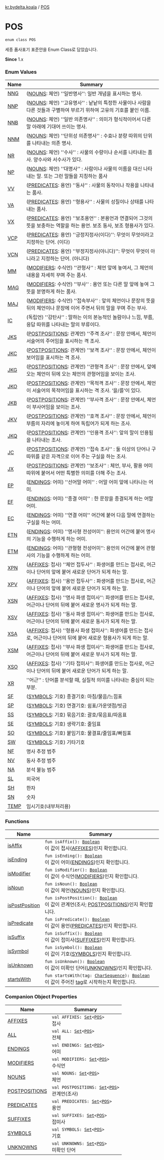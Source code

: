 [kr.bydelta.koala](../index.md) / [POS](./index.md)

# POS

`enum class POS`

세종 품사표기 표준안을 Enum Class로 담았습니다.

**Since**
1.x

### Enum Values

| Name | Summary |
|---|---|
| [NNG](-n-n-g.md) | ([NOUNS](-n-o-u-n-s.md): 체언) ''일반명사'': 일반 개념을 표시하는 명사. |
| [NNP](-n-n-p.md) | ([NOUNS](-n-o-u-n-s.md): 체언) ''고유명사'' : 낱낱의 특정한 사물이나 사람을 다른 것들과 구별하여 부르기 위하여 고유의 기호를 붙인 이름. |
| [NNB](-n-n-b.md) | ([NOUNS](-n-o-u-n-s.md): 체언) ''일반 의존명사'' : 의미가 형식적이어서 다른 말 아래에 기대어 쓰이는 명사. |
| [NNM](-n-n-m.md) | ([NOUNS](-n-o-u-n-s.md): 체언) ''단위성 의존명사'' : 수효나 분량 따위의 단위를 나타내는 의존 명사. |
| [NR](-n-r.md) | ([NOUNS](-n-o-u-n-s.md): 체언) ''수사'' : 사물의 수량이나 순서를 나타내는 품사. 양수사와 서수사가 있다. |
| [NP](-n-p.md) | ([NOUNS](-n-o-u-n-s.md): 체언) ''대명사'' : 사람이나 사물의 이름을 대신 나타내는 말. 또는 그런 말들을 지칭하는 품사 |
| [VV](-v-v.md) | ([PREDICATES](-p-r-e-d-i-c-a-t-e-s.md): 용언) ''동사'' : 사물의 동작이나 작용을 나타내는 품사. |
| [VA](-v-a.md) | ([PREDICATES](-p-r-e-d-i-c-a-t-e-s.md): 용언) ''형용사'' : 사물의 성질이나 상태를 나타내는 품사. |
| [VX](-v-x.md) | ([PREDICATES](-p-r-e-d-i-c-a-t-e-s.md): 용언) ''보조용언'' : 본용언과 연결되어 그것의 뜻을 보충하는 역할을 하는 용언. 보조 동사, 보조 형용사가 있다. |
| [VCP](-v-c-p.md) | ([PREDICATES](-p-r-e-d-i-c-a-t-e-s.md): 용언) ''긍정지정사(이다)'': 무엇이 무엇이라고 지정하는 단어. (이다) |
| [VCN](-v-c-n.md) | ([PREDICATES](-p-r-e-d-i-c-a-t-e-s.md): 용언) ''부정지정사(아니다)'': 무엇이 무엇이 아니라고 지정하는 단어. (아니다) |
| [MM](-m-m.md) | ([MODIFIERS](-m-o-d-i-f-i-e-r-s.md): 수식언) ''관형사'' : 체언 앞에 놓여서, 그 체언의 내용을 자세히 꾸며 주는 품사. |
| [MAG](-m-a-g.md) | ([MODIFIERS](-m-o-d-i-f-i-e-r-s.md): 수식언) ''부사'' : 용언 또는 다른 말 앞에 놓여 그 뜻을 분명하게 하는 품사. |
| [MAJ](-m-a-j.md) | ([MODIFIERS](-m-o-d-i-f-i-e-r-s.md): 수식언) ''접속부사'' : 앞의 체언이나 문장의 뜻을 뒤의 체언이나 문장에 이어 주면서 뒤의 말을 꾸며 주는 부사. |
| [IC](-i-c.md) | (독립언) ''감탄사'' : 말하는 이의 본능적인 놀람이나 느낌, 부름, 응답 따위를 나타내는 말의 부류이다. |
| [JKS](-j-k-s.md) | ([POSTPOSITIONS](-p-o-s-t-p-o-s-i-t-i-o-n-s.md): 관계언) ''주격 조사'' : 문장 안에서, 체언이 서술어의 주어임을 표시하는 격 조사. |
| [JKC](-j-k-c.md) | ([POSTPOSITIONS](-p-o-s-t-p-o-s-i-t-i-o-n-s.md): 관계언) ''보격 조사'' : 문장 안에서, 체언이 보어임을 표시하는 격 조사. |
| [JKG](-j-k-g.md) | ([POSTPOSITIONS](-p-o-s-t-p-o-s-i-t-i-o-n-s.md): 관계언) ''관형격 조사'' : 문장 안에서, 앞에 오는 체언이 뒤에 오는 체언의 관형어임을 보이는 조사. |
| [JKO](-j-k-o.md) | ([POSTPOSITIONS](-p-o-s-t-p-o-s-i-t-i-o-n-s.md): 관계언) ''목적격 조사'' : 문장 안에서, 체언이 서술어의 목적어임을 표시하는 격 조사. ‘을/를’이 있다. |
| [JKB](-j-k-b.md) | ([POSTPOSITIONS](-p-o-s-t-p-o-s-i-t-i-o-n-s.md): 관계언) ''부사격 조사'' : 문장 안에서, 체언이 부사어임을 보이는 조사. |
| [JKV](-j-k-v.md) | ([POSTPOSITIONS](-p-o-s-t-p-o-s-i-t-i-o-n-s.md): 관계언) ''호격 조사'' : 문장 안에서, 체언이 부름의 자리에 놓이게 하여 독립어가 되게 하는 조사. |
| [JKQ](-j-k-q.md) | ([POSTPOSITIONS](-p-o-s-t-p-o-s-i-t-i-o-n-s.md): 관계언) ''인용격 조사'': 앞의 말이 인용됨을 나타내는 조사. |
| [JC](-j-c.md) | ([POSTPOSITIONS](-p-o-s-t-p-o-s-i-t-i-o-n-s.md): 관계언) ''접속 조사'' : 둘 이상의 단어나 구 따위를 같은 자격으로 이어 주는 구실을 하는 조사. |
| [JX](-j-x.md) | ([POSTPOSITIONS](-p-o-s-t-p-o-s-i-t-i-o-n-s.md): 관계언) ''보조사'' : 체언, 부사, 활용 어미 따위에 붙어서 어떤 특별한 의미를 더해 주는 조사. |
| [EP](-e-p.md) | ([ENDINGS](-e-n-d-i-n-g-s.md): 어미) ''선어말 어미'' : 어말 어미 앞에 나타나는 어미. |
| [EF](-e-f.md) | ([ENDINGS](-e-n-d-i-n-g-s.md): 어미) ''종결 어미'' : 한 문장을 종결되게 하는 어말 어미. |
| [EC](-e-c.md) | ([ENDINGS](-e-n-d-i-n-g-s.md): 어미) ''연결 어미'' 어간에 붙어 다음 말에 연결하는 구실을 하는 어미. |
| [ETN](-e-t-n.md) | ([ENDINGS](-e-n-d-i-n-g-s.md): 어미) ''명사형 전성어미'': 용언의 어간에 붙어 명사의 기능을 수행하게 하는 어미. |
| [ETM](-e-t-m.md) | ([ENDINGS](-e-n-d-i-n-g-s.md): 어미) ''관형형 전성어미'': 용언의 어간에 붙어 관형사의 기능을 수행하게 하는 어미. |
| [XPN](-x-p-n.md) | ([AFFIXES](-a-f-f-i-x-e-s.md): 접사) ''체언 접두사'' : 파생어를 만드는 접사로, 어근이나 단어의 앞에 붙어 새로운 단어가 되게 하는 말. |
| [XPV](-x-p-v.md) | ([AFFIXES](-a-f-f-i-x-e-s.md): 접사) ''용언 접두사'' : 파생어를 만드는 접사로, 어근이나 단어의 앞에 붙어 새로운 단어가 되게 하는 말. |
| [XSN](-x-s-n.md) | ([AFFIXES](-a-f-f-i-x-e-s.md): 접사) ''명사 파생 접미사'': 파생어를 만드는 접사로, 어근이나 단어의 뒤에 붙어 새로운 명사가 되게 하는 말. |
| [XSV](-x-s-v.md) | ([AFFIXES](-a-f-f-i-x-e-s.md): 접사) ''동사 파생 접미사'': 파생어를 만드는 접사로, 어근이나 단어의 뒤에 붙어 새로운 동사가 되게 하는 말. |
| [XSA](-x-s-a.md) | ([AFFIXES](-a-f-f-i-x-e-s.md): 접사) ''형용사 파생 접미사'': 파생어를 만드는 접사로, 어근이나 단어의 뒤에 붙어 새로운 형용사가 되게 하는 말. |
| [XSM](-x-s-m.md) | ([AFFIXES](-a-f-f-i-x-e-s.md): 접사) ''부사 파생 접미사'': 파생어를 만드는 접사로, 어근이나 단어의 뒤에 붙어 새로운 부사가 되게 하는 말. |
| [XSO](-x-s-o.md) | ([AFFIXES](-a-f-f-i-x-e-s.md): 접사) ''기타 접미사'': 파생어를 만드는 접사로, 어근이나 단어의 뒤에 붙어 새로운 단어가 되게 하는 말. |
| [XR](-x-r.md) | ''어근'' : 단어를 분석할 때, 실질적 의미를 나타내는 중심이 되는 부분. |
| [SF](-s-f.md) | ([SYMBOLS](-s-y-m-b-o-l-s.md): 기호) 종결기호: 마침/물음/느낌표 |
| [SP](-s-p.md) | ([SYMBOLS](-s-y-m-b-o-l-s.md): 기호) 연결기호: 쉼표/가운뎃점/빗금 |
| [SS](-s-s.md) | ([SYMBOLS](-s-y-m-b-o-l-s.md): 기호) 묶음기호: 괄호/묶음표/따옴표 |
| [SE](-s-e.md) | ([SYMBOLS](-s-y-m-b-o-l-s.md): 기호) 생략기호: 줄임표 |
| [SO](-s-o.md) | ([SYMBOLS](-s-y-m-b-o-l-s.md): 기호) 붙임기호: 물결표/줄임표/빠짐표 |
| [SW](-s-w.md) | ([SYMBOLS](-s-y-m-b-o-l-s.md): 기호) 기타기호 |
| [NF](-n-f.md) | 명사 추정 범주 |
| [NV](-n-v.md) | 동사 추정 범주 |
| [NA](-n-a.md) | 분석 불능 범주 |
| [SL](-s-l.md) | 외국어 |
| [SH](-s-h.md) | 한자 |
| [SN](-s-n.md) | 숫자 |
| [TEMP](-t-e-m-p.md) | 임시기호(내부처리용) |

### Functions

| Name | Summary |
|---|---|
| [isAffix](is-affix.md) | `fun isAffix(): `[`Boolean`](https://kotlinlang.org/api/latest/jvm/stdlib/kotlin/-boolean/index.html)<br>이 값이 접사([AFFIXES](-a-f-f-i-x-e-s.md))인지 확인합니다. |
| [isEnding](is-ending.md) | `fun isEnding(): `[`Boolean`](https://kotlinlang.org/api/latest/jvm/stdlib/kotlin/-boolean/index.html)<br>이 값이 어미([ENDINGS](-e-n-d-i-n-g-s.md))인지 확인합니다. |
| [isModifier](is-modifier.md) | `fun isModifier(): `[`Boolean`](https://kotlinlang.org/api/latest/jvm/stdlib/kotlin/-boolean/index.html)<br>이 값이 수식언([MODIFIERS](-m-o-d-i-f-i-e-r-s.md))인지 확인합니다. |
| [isNoun](is-noun.md) | `fun isNoun(): `[`Boolean`](https://kotlinlang.org/api/latest/jvm/stdlib/kotlin/-boolean/index.html)<br>이 값이 체언([NOUNS](-n-o-u-n-s.md))인지 확인합니다. |
| [isPostPosition](is-post-position.md) | `fun isPostPosition(): `[`Boolean`](https://kotlinlang.org/api/latest/jvm/stdlib/kotlin/-boolean/index.html)<br>이 값이 관계언(조사; [POSTPOSITIONS](-p-o-s-t-p-o-s-i-t-i-o-n-s.md))인지 확인합니다. |
| [isPredicate](is-predicate.md) | `fun isPredicate(): `[`Boolean`](https://kotlinlang.org/api/latest/jvm/stdlib/kotlin/-boolean/index.html)<br>이 값이 용언([PREDICATES](-p-r-e-d-i-c-a-t-e-s.md))인지 확인합니다. |
| [isSuffix](is-suffix.md) | `fun isSuffix(): `[`Boolean`](https://kotlinlang.org/api/latest/jvm/stdlib/kotlin/-boolean/index.html)<br>이 값이 접미사([SUFFIXES](-s-u-f-f-i-x-e-s.md))인지 확인합니다. |
| [isSymbol](is-symbol.md) | `fun isSymbol(): `[`Boolean`](https://kotlinlang.org/api/latest/jvm/stdlib/kotlin/-boolean/index.html)<br>이 값이 기호([SYMBOLS](-s-y-m-b-o-l-s.md))인지 확인합니다. |
| [isUnknown](is-unknown.md) | `fun isUnknown(): `[`Boolean`](https://kotlinlang.org/api/latest/jvm/stdlib/kotlin/-boolean/index.html)<br>이 값이 미확인 단어([UNKNOWNS](-u-n-k-n-o-w-n-s.md))인지 확인합니다. |
| [startsWith](starts-with.md) | `fun startsWith(tag: `[`CharSequence`](https://kotlinlang.org/api/latest/jvm/stdlib/kotlin/-char-sequence/index.html)`): `[`Boolean`](https://kotlinlang.org/api/latest/jvm/stdlib/kotlin/-boolean/index.html)<br>이 값이 주어진 [tag](starts-with.md#kr.bydelta.koala.POS$startsWith(kotlin.CharSequence)/tag)로 시작하는지 확인합니다. |

### Companion Object Properties

| Name | Summary |
|---|---|
| [AFFIXES](-a-f-f-i-x-e-s.md) | `val AFFIXES: `[`Set`](https://kotlinlang.org/api/latest/jvm/stdlib/kotlin.collections/-set/index.html)`<`[`POS`](./index.md)`>`<br>접사 |
| [ALL](-a-l-l.md) | `val ALL: `[`Set`](https://kotlinlang.org/api/latest/jvm/stdlib/kotlin.collections/-set/index.html)`<`[`POS`](./index.md)`>`<br>전체 |
| [ENDINGS](-e-n-d-i-n-g-s.md) | `val ENDINGS: `[`Set`](https://kotlinlang.org/api/latest/jvm/stdlib/kotlin.collections/-set/index.html)`<`[`POS`](./index.md)`>`<br>어미 |
| [MODIFIERS](-m-o-d-i-f-i-e-r-s.md) | `val MODIFIERS: `[`Set`](https://kotlinlang.org/api/latest/jvm/stdlib/kotlin.collections/-set/index.html)`<`[`POS`](./index.md)`>`<br>수식언 |
| [NOUNS](-n-o-u-n-s.md) | `val NOUNS: `[`Set`](https://kotlinlang.org/api/latest/jvm/stdlib/kotlin.collections/-set/index.html)`<`[`POS`](./index.md)`>`<br>체언 |
| [POSTPOSITIONS](-p-o-s-t-p-o-s-i-t-i-o-n-s.md) | `val POSTPOSITIONS: `[`Set`](https://kotlinlang.org/api/latest/jvm/stdlib/kotlin.collections/-set/index.html)`<`[`POS`](./index.md)`>`<br>관계언(조사) |
| [PREDICATES](-p-r-e-d-i-c-a-t-e-s.md) | `val PREDICATES: `[`Set`](https://kotlinlang.org/api/latest/jvm/stdlib/kotlin.collections/-set/index.html)`<`[`POS`](./index.md)`>`<br>용언 |
| [SUFFIXES](-s-u-f-f-i-x-e-s.md) | `val SUFFIXES: `[`Set`](https://kotlinlang.org/api/latest/jvm/stdlib/kotlin.collections/-set/index.html)`<`[`POS`](./index.md)`>`<br>접미사 |
| [SYMBOLS](-s-y-m-b-o-l-s.md) | `val SYMBOLS: `[`Set`](https://kotlinlang.org/api/latest/jvm/stdlib/kotlin.collections/-set/index.html)`<`[`POS`](./index.md)`>`<br>기호 |
| [UNKNOWNS](-u-n-k-n-o-w-n-s.md) | `val UNKNOWNS: `[`Set`](https://kotlinlang.org/api/latest/jvm/stdlib/kotlin.collections/-set/index.html)`<`[`POS`](./index.md)`>`<br>미확인 단어 |
